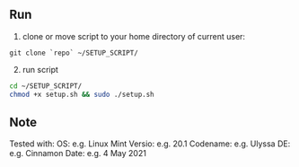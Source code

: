 ## Run

1. clone or move script to your home directory of current user:

```
git clone `repo` ~/SETUP_SCRIPT/
```
2. run script

```bash
cd ~/SETUP_SCRIPT/
chmod +x setup.sh && sudo ./setup.sh
```

## Note

Tested with: 
    OS: e.g. Linux Mint
    Versio: e.g. 20.1
    Codename: e.g. Ulyssa
    DE: e.g. Cinnamon
    Date: e.g. 4 May 2021
